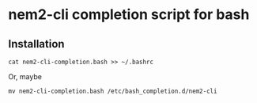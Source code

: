 # nem2-cli completion script for bash

## Installation

```shell
cat nem2-cli-completion.bash >> ~/.bashrc
```

Or, maybe

```shell
mv nem2-cli-completion.bash /etc/bash_completion.d/nem2-cli
```

